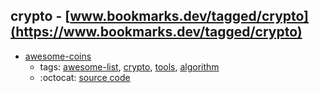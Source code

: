 crypto - [www.bookmarks.dev/tagged/crypto](https://www.bookmarks.dev/tagged/crypto)
---
* [awesome-coins](https://github.com/kennethreitz/awesome-coins#readme)
    * tags: [awesome-list](../tagged/awesome-list.md), [crypto](../tagged/crypto.md), [tools](../tagged/tools.md), [algorithm](../tagged/algorithm.md)
    * :octocat: [source code](https://github.com/kennethreitz/awesome-coins#readme)
